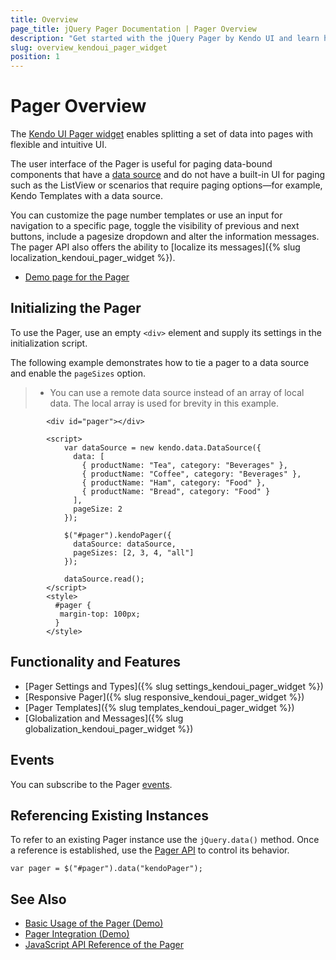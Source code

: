 ```yaml
---
title: Overview
page_title: jQuery Pager Documentation | Pager Overview
description: "Get started with the jQuery Pager by Kendo UI and learn how to create, initialize, and enable the widget."
slug: overview_kendoui_pager_widget
position: 1
---
```


# Pager Overview

The [Kendo UI Pager widget](https://demos.telerik.com/kendo-ui/pager/index) enables splitting a set of data into pages with flexible and intuitive UI.

The user interface of the Pager is useful for paging data-bound components that have a [data source](/api/javascript/data/datasource) and do not have a built-in UI for paging such as the ListView or scenarios that require  paging options&mdash;for example, Kendo Templates with a data source.

 You can customize the page number templates or use an input for navigation to a specific page, toggle the visibility of previous and next buttons, include a pagesize dropdown and alter the information messages. The pager API also offers the ability to [localize its messages]({% slug localization_kendoui_pager_widget %}).

* [Demo page for the Pager](https://demos.telerik.com/kendo-ui/pager/index)

## Initializing the Pager

To use the Pager, use an empty `<div>` element and supply its settings in the initialization script.

The following example demonstrates how to tie a pager to a data source and enable the `pageSizes` option.

> * You can use a remote data source instead of an array of local data. The local array is used for brevity in this example.

```dojo
        <div id="pager"></div>

        <script>
            var dataSource = new kendo.data.DataSource({
              data: [
                { productName: "Tea", category: "Beverages" },
                { productName: "Coffee", category: "Beverages" },
                { productName: "Ham", category: "Food" },
                { productName: "Bread", category: "Food" }
              ],
              pageSize: 2
            });

            $("#pager").kendoPager({
              dataSource: dataSource,
              pageSizes: [2, 3, 4, "all"]
            });

            dataSource.read();
        </script>
        <style>
          #pager {
           margin-top: 100px;
          }
        </style>
```

## Functionality and Features

* [Pager Settings and Types]({% slug settings_kendoui_pager_widget %})
* [Responsive Pager]({% slug responsive_kendoui_pager_widget  %})
* [Pager Templates]({% slug templates_kendoui_pager_widget %})
* [Globalization and Messages]({% slug globalization_kendoui_pager_widget %})

## Events

You can subscribe to the Pager [events](/api/javascript/ui/pager#events).

## Referencing Existing Instances

To refer to an existing Pager instance use the `jQuery.data()` method. Once a reference is established, use the [Pager API](/api/javascript/ui/pager) to control its behavior.

```
var pager = $("#pager").data("kendoPager");
```

## See Also

* [Basic Usage of the Pager (Demo)](https://demos.telerik.com/kendo-ui/pager/index)
* [Pager Integration (Demo)](https://demos.telerik.com/kendo-ui/pager/integration)
* [JavaScript API Reference of the Pager](/api/javascript/ui/pager)
